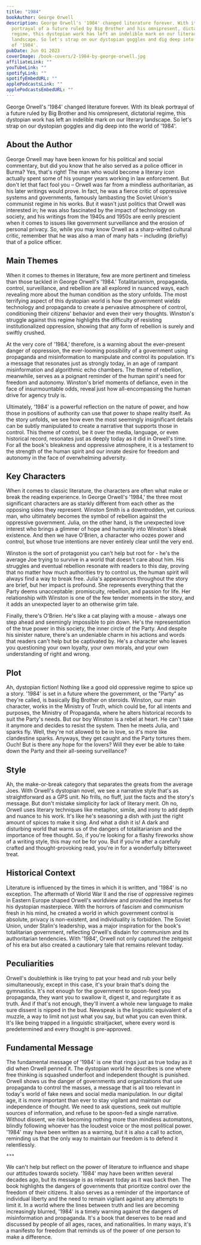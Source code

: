 ```yaml
---
title: "1984"
bookAuthor: George Orwell
description: George Orwell's '1984' changed literature forever. With its bleak
  portrayal of a future ruled by Big Brother and his omnipresent, dictatorial
  regime, this dystopian work has left an indelible mark on our literary
  landscape. So let's strap on our dystopian goggles and dig deep into the world
  of '1984'.
pubDate: Jun 01 2023
coverImage: /book-covers/2-1984-by-george-orwell.jpg
affiliateLink: ""
youTubeLink: ""
spotifyLink: ""
spotifyEmbedURL: ""
applePodcastsLink: ""
applePodcastsEmbedURL: ""
---
```

George Orwell's '1984' changed literature forever. With its bleak portrayal of a future ruled by Big Brother and his omnipresent, dictatorial regime, this dystopian work has left an indelible mark on our literary landscape. So let's strap on our dystopian goggles and dig deep into the world of '1984'.

## About the Author

George Orwell may have been known for his political and social commentary, but did you know that he also served as a police officer in Burma? Yes, that's right! The man who would become a literary icon actually spent some of his younger years working in law enforcement. But don't let that fact fool you – Orwell was far from a mindless authoritarian, as his later writings would prove. In fact, he was a fierce critic of oppressive systems and governments, famously lambasting the Soviet Union's communist regime in his works. But it wasn't just politics that Orwell was interested in; he was also fascinated by the impact of technology on society, and his writings from the 1940s and 1950s are eerily prescient when it comes to issues like government surveillance and the erosion of personal privacy. So, while you may know Orwell as a sharp-witted cultural critic, remember that he was also a man of many hats – including (briefly) that of a police officer.

## Main Themes

When it comes to themes in literature, few are more pertinent and timeless than those tackled in George Orwell's '1984.' Totalitarianism, propaganda, control, surveillance, and rebellion are all explored in nuanced ways, each revealing more about the human condition as the story unfolds. The most terrifying aspect of this dystopian world is how the government wields technology and propaganda to create a pervasive atmosphere of control, conditioning their citizens' behavior and even their very thoughts. Winston's struggle against this regime highlights the difficulty of resisting institutionalized oppression, showing that any form of rebellion is surely and swiftly crushed. 

At the very core of '1984,' therefore, is a warning about the ever-present danger of oppression, the ever-looming possibility of a government using propaganda and misinformation to manipulate and control its population. It's a message that resonates just as strongly today, in an age of rampant misinformation and algorithmic echo chambers. The theme of rebellion, meanwhile, serves as a poignant reminder of the human spirit's need for freedom and autonomy. Winston's brief moments of defiance, even in the face of insurmountable odds, reveal just how all-encompassing the human drive for agency truly is. 

Ultimately, '1984' is a powerful reflection on the nature of power, and how those in positions of authority can use that power to shape reality itself. As the story unfolds, we see how even the most seemingly insignificant details can be subtly manipulated to create a narrative that supports those in control. This theme of control, be it over the media, language, or even historical record, resonates just as deeply today as it did in Orwell's time. For all the book's bleakness and oppressive atmosphere, it is a testament to the strength of the human spirit and our innate desire for freedom and autonomy in the face of overwhelming adversity.

## Key Characters

When it comes to classic literature, the characters are often what make or break the reading experience. In George Orwell's '1984,' the three most significant characters are as starkly different from each other as the opposing sides they represent. Winston Smith is a downtrodden, yet curious man, who ultimately becomes the symbol of rebellion against the oppressive government. Julia, on the other hand, is the unexpected love interest who brings a glimmer of hope and humanity into Winston's bleak existence. And then we have O'Brien, a character who oozes power and control, but whose true intentions are never entirely clear until the very end. 

Winston is the sort of protagonist you can't help but root for - he's the average Joe trying to survive in a world that doesn't care about him. His struggles and eventual rebellion resonate with readers to this day, proving that no matter how much authorities try to control us, the human spirit will always find a way to break free. Julia's appearances throughout the story are brief, but her impact is profound. She represents everything that the Party deems unacceptable: promiscuity, rebellion, and passion for life. Her relationship with Winston is one of the few tender moments in the story, and it adds an unexpected layer to an otherwise grim tale.

Finally, there's O'Brien. He's like a cat playing with a mouse - always one step ahead and seemingly impossible to pin down. He's the representation of the true power in this society, the inner circle of the Party. And despite his sinister nature, there's an undeniable charm in his actions and words that readers can't help but be captivated by. He's a character who leaves you questioning your own loyalty, your own morals, and your own understanding of right and wrong. 

## Plot

Ah, dystopian fiction! Nothing like a good old oppressive regime to spice up a story. '1984' is set in a future where the government, or the "Party" as they're called, is basically Big Brother on steroids. Winston, our main character, works in the Ministry of Truth, which could be, for all intents and purposes, the Ministry of Propaganda, where he alters historical records to suit the Party's needs. But our boy Winston is a rebel at heart. He can't take it anymore and decides to resist the system. Then he meets Julia, and sparks fly. Well, they're not allowed to be in love, so it's more like clandestine sparks. Anyways, they get caught and the Party tortures them. Ouch! But is there any hope for the lovers? Will they ever be able to take down the Party and their all-seeing surveillance?

## Style

Ah, the make-or-break category that separates the greats from the average Joes. With Orwell's dystopian novel, we see a narrative style that's as straightforward as a GPS unit. No frills, no fluff, just the facts and the story's message. But don't mistake simplicity for lack of literary merit. Oh no, Orwell uses literary techniques like metaphor, simile, and irony to add depth and nuance to his work. It's like he's seasoning a dish with just the right amount of spices to make it sing. And what a dish it is! A dark and disturbing world that warns us of the dangers of totalitarianism and the importance of free thought. So, if you're looking for a flashy fireworks show of a writing style, this may not be for you. But if you're after a carefully crafted and thought-provoking read, you're in for a wonderfully bittersweet treat.

## Historical Context

Literature is influenced by the times in which it is written, and '1984' is no exception. The aftermath of World War II and the rise of oppressive regimes in Eastern Europe shaped Orwell's worldview and provided the impetus for his dystopian masterpiece. With the horrors of fascism and communism fresh in his mind, he created a world in which government control is absolute, privacy is non-existent, and individuality is forbidden. The Soviet Union, under Stalin's leadership, was a major inspiration for the book's totalitarian government, reflecting Orwell's disdain for communism and its authoritarian tendencies. With '1984', Orwell not only captured the zeitgeist of his era but also created a cautionary tale that remains relevant today.

## Peculiarities

Orwell's doublethink is like trying to pat your head and rub your belly simultaneously, except in this case, it's your brain that's doing the gymnastics. It's not enough for the government to spoon-feed you propaganda, they want you to swallow it, digest it, and regurgitate it as truth. And if that's not enough, they'll invent a whole new language to make sure dissent is nipped in the bud. Newspeak is the linguistic equivalent of a muzzle, a way to limit not just what you say, but what you can even think. It's like being trapped in a linguistic straitjacket, where every word is predetermined and every thought is pre-approved.

## Fundamental Message

The fundamental message of '1984' is one that rings just as true today as it did when Orwell penned it. The dystopian world he describes is one where free thinking is squashed underfoot and independent thought is punished. Orwell shows us the danger of governments and organizations that use propaganda to control the masses, a message that is all too relevant in today's world of fake news and social media manipulation. In our digital age, it is more important than ever to stay vigilant and maintain our independence of thought. We need to ask questions, seek out multiple sources of information, and refuse to be spoon-fed a single narrative. Without dissent, we risk becoming nothing more than mindless automatons, blindly following whoever has the loudest voice or the most political power. '1984' may have been written as a warning, but it is also a call to action, reminding us that the only way to maintain our freedom is to defend it relentlessly.

`***`

We can't help but reflect on the power of literature to influence and shape our attitudes towards society. '1984' may have been written several decades ago, but its message is as relevant today as it was back then. The book highlights the dangers of governments that prioritize control over the freedom of their citizens. It also serves as a reminder of the importance of individual liberty and the need to remain vigilant against any attempts to limit it. In a world where the lines between truth and lies are becoming increasingly blurred, '1984' is a timely warning against the dangers of misinformation and propaganda. It's a book that deserves to be read and discussed by people of all ages, races, and nationalities. In many ways, it's a manifesto for freedom that reminds us of the power of one person to make a difference.